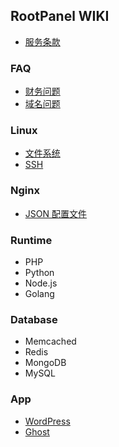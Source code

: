 ## RootPanel WIKI

* [服务条款](Terms.md)

### FAQ

* [财务问题](FAQ/Billing.md)
* [域名问题](FAQ/Domain.md)

### Linux

* [文件系统](Linux/Filesystem.md)
* [SSH](Linux/SSH.md)

### Nginx

* [JSON 配置文件](Nginx/JSON-Configure.md)

### Runtime

* PHP
* Python
* Node.js
* Golang

### Database

* Memcached
* Redis
* MongoDB
* MySQL

### App

* [WordPress](App/WordPress.md)
* [Ghost](App/Ghost.md)

